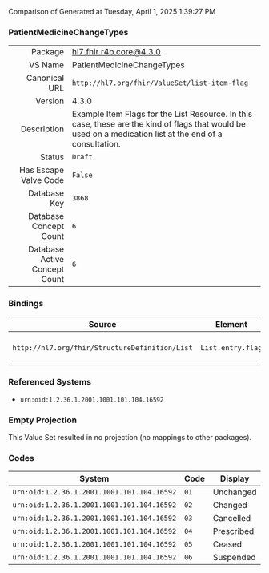 Comparison of 
Generated at Tuesday, April 1, 2025 1:39:27 PM

### PatientMedicineChangeTypes

|      |     |
| ---: | --- |
| Package | hl7.fhir.r4b.core@4.3.0 |
| VS Name | PatientMedicineChangeTypes |
| Canonical URL | `http://hl7.org/fhir/ValueSet/list-item-flag` |
| Version | 4.3.0 |
| Description | Example Item Flags for the List Resource. In this case, these are the kind of flags that would be used on a medication list at the end of a consultation. |
| Status | `Draft` |
| Has Escape Valve Code | `False` |
| Database Key | `3868` |
| Database Concept Count | `6` |
| Database Active Concept Count | `6` |
### Bindings

| Source | Element | Binding | Strength | Element Short |
| ------ | ------- | ------- | -------- | ------------- |
| `http://hl7.org/fhir/StructureDefinition/List` | `List.entry.flag` | `http://hl7.org/fhir/ValueSet/list-item-flag` | `Example` | Status/Workflow information about this item |

### Referenced Systems

* `urn:oid:1.2.36.1.2001.1001.101.104.16592`
### Empty Projection

This Value Set resulted in no projection (no mappings to other packages).

### Codes

| System | Code | Display |
| ------ | ---- | ------- |
| `urn:oid:1.2.36.1.2001.1001.101.104.16592` | `01` | Unchanged |
| `urn:oid:1.2.36.1.2001.1001.101.104.16592` | `02` | Changed |
| `urn:oid:1.2.36.1.2001.1001.101.104.16592` | `03` | Cancelled |
| `urn:oid:1.2.36.1.2001.1001.101.104.16592` | `04` | Prescribed |
| `urn:oid:1.2.36.1.2001.1001.101.104.16592` | `05` | Ceased |
| `urn:oid:1.2.36.1.2001.1001.101.104.16592` | `06` | Suspended |
